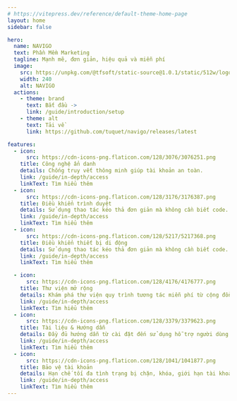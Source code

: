 ```yaml
---
# https://vitepress.dev/reference/default-theme-home-page
layout: home
sidebar: false

hero:
  name: NAVIGO
  text: Phần Mềm Marketing
  tagline: Mạnh mẽ, đơn giản, hiệu quả và miễn phí
  image:
    src: https://unpkg.com/@tfsoft/static-source@1.0.1/static/512w/logo-white.png
    width: 240
    alt: NAVIGO
  actions:
    - theme: brand
      text: Bắt đầu ->
      link: /guide/introduction/setup
    - theme: alt
      text: Tải về
      link: https://github.com/tuquet/navigo/releases/latest

features:
  - icon:
      src: https://cdn-icons-png.flaticon.com/128/3076/3076251.png
    title: Công nghệ ẩn danh
    details: Chống truy vết thông minh giúp tài khoản an toàn.
    link: /guide/in-depth/access
    linkText: Tìm hiểu thêm
  - icon:
      src: https://cdn-icons-png.flaticon.com/128/3176/3176387.png
    title: Điều khiển trình duyệt
    details: Sử dụng thao tác kéo thả đơn giản mà không cần biết code.
    link: /guide/in-depth/access
    linkText: Tìm hiểu thêm
  - icon:
      src: https://cdn-icons-png.flaticon.com/128/5217/5217368.png
    title: Điều khiển thiết bị di động
    details: Sử dụng thao tác kéo thả đơn giản mà không cần biết code.
    link: /guide/in-depth/access
    linkText: Tìm hiểu thêm

  - icon:
      src: https://cdn-icons-png.flaticon.com/128/4176/4176777.png
    title: Thư viện mở rộng
    details: Khám phá thư viện quy trình tương tác miễn phí từ cộng đồng.
    link: /guide/in-depth/access
    linkText: Tìm hiểu thêm
  - icon:
      src: https://cdn-icons-png.flaticon.com/128/3379/3379623.png
    title: Tài liệu & Hướng dẫn
    details: Đầy đủ hướng dẫn từ cài đặt đến sử dụng hỗ trợ người dùng.
    link: /guide/in-depth/access
    linkText: Tìm hiểu thêm
  - icon:
      src: https://cdn-icons-png.flaticon.com/128/1041/1041877.png
    title: Bảo vệ tài khoản
    details: Hạn chế tối đa tình trạng bị chặn, khóa, giới hạn tài khoản với quy trình chuyên biệt.
    link: /guide/in-depth/access
    linkText: Tìm hiểu thêm
---
```


